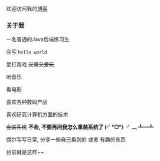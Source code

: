 欢迎访问我的[博客](https://blog.chencd97.com:8443/)

### 关于我

一名普通的Java后端练习生

会写 `hello world`

爱打游戏 ~~又菜又爱玩~~

听音乐

看电影

喜欢各种数码产品

喜欢研究计算机方面的技术

~~会装系统~~ **不会, 不要再问我怎么重装系统了 (╯°□°）╯︵ ┻━┻**

偶尔写写日常, 分享一些自己看到的 或者 有趣的东西

目前就是这样~~
